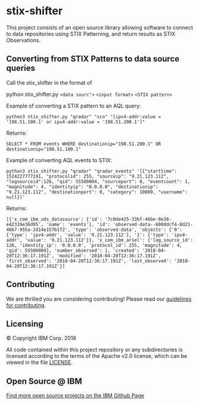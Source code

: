 # stix-shifter

This project consists of an open source library allowing software to connect to data repositories using STIX Patterning, and return results as STIX Observations.

## Converting from STIX Patterns to data source queries

Call the stix_shifter in the format of

python stix_shifter.py `<data sourc">` `<input format>` `<STIX pattern>`

Example of converting a STIX pattern to an AQL query:

`python3 stix_shifter.py "qradar" "sco" "[ipv4-addr:value = '198.51.100.1' or ipv4-addr:value = '198.51.200.1']"`

Returns:

`SELECT * FROM events WHERE destinationip="198.51.200.1" OR destinationip="198.51.100.1"`

Example of converting AQL events to STIX:

`python3 stix_shifter.py "qradar" "qradar_events" '[{"starttime": 1524227777191, "protocolid": 255, "sourceip": "9.21.123.112", "logsourceid":126, "qid": 55500004, "sourceport": 0, "eventcount": 1, "magnitude": 4, "identityip": "0.0.0.0", "destinationip": "9.21.123.112", "destinationport": 0, "category": 10009, "username": null}]'`

Returns:

`[{'x_com_ibm_uds_datasource': {'id': '7c0de425-33bf-46be-9e38-e42319e36d95', 'name': 'events'}, 'id': 'observed-data--600ddcf4-8d21-4667-955a-2d14e157b1f2', 'type': 'observed-data', 'objects': {'0': {'type': 'ipv4-addr', 'value': '9.21.123.112'}, '1': {'type': 'ipv4-addr', 'value': '9.21.123.112'}}, 'x_com_ibm_ariel': {'log_source_id': 126, 'identity_ip': '0.0.0.0', 'protocol_id': 255, 'magnitude': 4, 'qid': 55500004}, 'number_observed': 1, 'created': '2018-04-20T12:36:17.191Z', 'modified': '2018-04-20T12:36:17.191Z', 'first_observed': '2018-04-20T12:36:17.191Z', 'last_observed': '2018-04-20T12:36:17.191Z'}]`

## Contributing

We are thrilled you are considering contributing!
Please read our [guidelines for contributing](CONTRIBUTING.md).

## Licensing

:copyright: Copyright IBM Corp. 2018

All code contained within this project repository or any
subdirectories is licensed according to the terms of the Apache v2.0 license,
which can be viewed in the file [LICENSE](LICENSE).

## Open Source @ IBM

[Find more open source projects on the IBM Github Page](http://ibm.github.io/)
